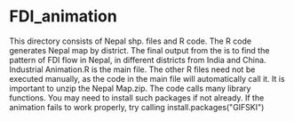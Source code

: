 # FDI_animation

This directory consists of Nepal shp. files and R code. The R code generates Nepal map by district. 
The final output from the is to find the pattern of FDI flow in Nepal, in different districts from India and China. 
Industrial Animation.R is the main file. The other R files need not be executed manually, as the code in the main file will automatically call it. It is important to unzip the Nepal Map.zip. 
The code calls many library functions. You may need to install such packages if not already. 
If the animation fails to work properly, try calling install.packages("GIFSKI") 

